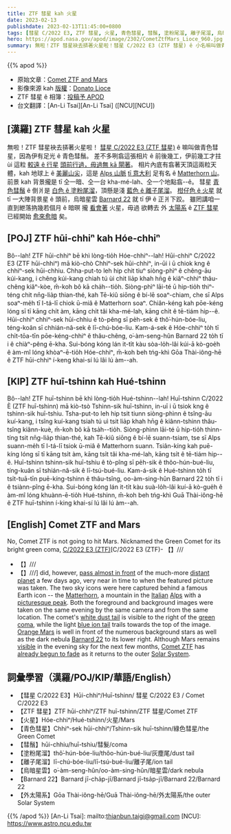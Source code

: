 ```yaml
---
title: ZTF 彗星 kah 火星
date: 2023-02-13
publishdate: 2023-02-13T11:45:00+0800
tags: [彗星 C/2022 E3, ZTF 彗星, 火星, 青色彗星, 彗鬚, 塗粉尾溜, 離子尾溜, 烏暗星雲, Barnard 22, 外太陽系]
hero: https://apod.nasa.gov/apod/image/2302/CometZtfMars_Lioce_960.jpg
summary: 無啦！ZTF 彗星袂去挵著火星啦！彗星 C/2022 E3 (ZTF 彗星) ê 小名嘛叫做青色彗星，因為伊有足光 ê 青色彗鬚。
---
```


{{% apod %}}

- 原始文章：[Comet ZTF and Mars](https://apod.nasa.gov/apod/ap230213.html)
- 影像來源 kah [版權][copyright]：[Donato Lioce](https://www.instagram.com/donamour_photography/)
- ZTF 彗星 ê 相簿：[投稿予 APOD](https://www.facebook.com/media/set/?set=a.172146088847310&type=3)
- 台文翻譯：[An-Li Tsai][An-Li Tsai] ([NCU][NCU])

## [漢羅] ZTF 彗星 kah 火星
無啦！ZTF 彗星袂去挵著火星啦！
[彗星 C/2022 E3 (ZTF 彗星)][C/2022 E3 (ZTF)] ê 嘛叫做青色彗星，因為伊有足光 ê 青色彗鬚。
差不多咧翕這張相片 ê 前後幾工，伊前幾工才拄 ùi 這粒 [較遠 ê 行星][distant planet] [頭前行過，毋過無 kā 閘著][pass almost in front]。
相片內底有翕著天頂這兩粒天體，kah 地球上 ê [美麗山尖][picturesque peak]，這是 [Alps 山脈][Alps] [tī 意大利][Italian] 足有名 ê [Matterhorn 山][Matterhorn]。
前景 kah 背景攏是 tī 仝一暗、仝一台 kha-mé-lah、仝一个地點翕--ê。
彗星 [青色彗鬚][green coma] ê 倒爿是 [白色 ê 塗粉尾溜][white dust tail]，頂懸是淺 [藍色 ê 離子尾溜][blue ion tail]。
[柑仔色 ê 火星][Orange Mars] 就 tī 一大陣背景星 ê 頭前，烏暗星雲 [Barnard 22][Barnard 22] 就 tī 伊 ê 正爿下跤。
雖罔講咱一直到紲落抐幾若個月 ê 暗暝 攏 [看會著][visible] 火星，毋過 欲轉去 外 [太陽系][Solar System] ê [ZTF 彗星][Comet ZTF] 已經開始 [愈來愈暗][already begun to fade] 矣。

## [POJ] ZTF hūi-chhiⁿ kah Hóe-chhiⁿ
Bô--lah! ZTF hūi-chhiⁿ bē khì lòng-tio̍h Hóe-chhiⁿ--lah!
Hūi-chhiⁿ C/2022 E3 (ZTF hūi-chhiⁿ) mā kiò-chò Chhiⁿ-sek hūi-chhiⁿ, in-ūi i ū chiok kng ê chhiⁿ-sek hūi-chhiu.
Chha-put-to leh hip chit tiuⁿ siòng-phìⁿ ê chêng-āu kúi-kang, i chêng kúi-kang chiah tú ùi chit lia̍p khah hn̄g ê kiâⁿ-chhiⁿ thâu-chêng kiâⁿ-kòe, m̄-koh bô kā cha̍h--tio̍h.
Siòng-phìⁿ lāi-té ū hip-tio̍h thiⁿ-téng chit nn̄g-lia̍p thian-thé, kah Tē-kiû siōng ê bí-lē soaⁿ-chiam, che sī Alps soaⁿ-me̍h tī I-tá-lī chiok ū-miâ ê Matterhorn soaⁿ.
Chiân-kéng kah pōe-kéng lóng sī tī kāng chi̍t àm, kāng chi̍t tâi kha-mé-lah, kāng chi̍t ê tē-tiám hip--ê.
Hūi-chhiⁿ chhiⁿ-sek hūi-chhiu ê tò-pêng sī pe̍h-sek ê thô͘-hún-bóe-liu, téng-koân sī chhián-nâ-sek ê lī-chú-bóe-liu.
Kam-á-sek ê Hóe-chhiⁿ to̍h tī chi̍t-tōa-tīn pōe-kéng-chhiⁿ ê thâu-chêng, o͘-àm-seng-hûn Barnard 22 to̍h tī i ê chiàⁿ-pêng ē-kha.
Sui-bóng kóng lán it-ti̍t kàu sòa-lo̍h-lâi kúi-ā kò-goe̍h ê àm-mî lóng khòaⁿ-ē-tio̍h Hóe-chhiⁿ, m̄-koh beh tńg-khì Gōa Thài-iông-hē ê ZTF hūi-chhiⁿ í-keng khai-sí lú lâi lú àm--ah.

## [KIP] ZTF huī-tshinn kah Hué-tshinn
Bô--lah! ZTF huī-tshinn bē khì lòng-tio̍h Hué-tshinn--lah!
Huī-tshinn C/2022 È (ZTF huī-tshinn) mā kiò-tsò Tshinn-sik huī-tshinn, in-uī i ū tsiok kng ê tshinn-sik huī-tshiu.
Tsha-put-to leh hip tsit tiunn siòng-phìnn ê tsîng-āu kuí-kang, i tsîng kuí-kang tsiah tú uì tsit lia̍p khah hn̄g ê kiânn-tshinn thâu-tsîng kiânn-kuè, m̄-koh bô kā tsa̍h--tio̍h.
Siòng-phìnn lāi-té ū hip-tio̍h thinn-tíng tsit nn̄g-lia̍p thian-thé, kah Tē-kiû siōng ê bí-lē suann-tsiam, tse sī Alps suann-me̍h tī I-tá-lī tsiok ū-miâ ê Matterhorn suann.
Tsiân-kíng kah puē-kíng lóng sī tī kāng tsi̍t àm, kāng tsi̍t tâi kha-mé-lah, kāng tsi̍t ê tē-tiám hip--ê.
Huī-tshinn tshinn-sik huī-tshiu ê tò-pîng sī pe̍h-sik ê thôo-hún-bué-liu, tíng-kuân sī tshián-nâ-sik ê lī-tsú-bué-liu.
Kam-á-sik ê Hué-tshinn to̍h tī tsi̍t-tuā-tīn puē-kíng-tshinn ê thâu-tsîng, oo-àm-sing-hûn Barnard 22 to̍h tī i ê tsiànn-pîng ē-kha.
Sui-bóng kóng lán it-ti̍t kàu suà-lo̍h-lâi kuí-ā kò-gue̍h ê àm-mî lóng khuànn-ē-tio̍h Hué-tshinn, m̄-koh beh tńg-khì Guā Thài-iông-hē ê ZTF huī-tshinn í-king khai-sí lú lâi lú àm--ah.

## [English] Comet ZTF and Mars

No, Comet ZTF is not going to hit Mars.
Nicknamed the Green Comet for its bright green coma, [C/2022 E3 (ZTF)][C/2022 E3 (ZTF)- 【】///
- 【】///
- 【】///] did, however, [pass almost in front][pass almost in front] of the much-more [distant planet][distant planet] a few days ago, very near in time to when the featured picture was taken.
The two sky icons were here captured behind a famous Earth icon -- the [Matterhorn][Matterhorn], a mountain in the [Italian][Italian] [Alps][Alps] with a [picturesque peak][picturesque peak].
Both the foreground and background images were taken on the same evening by the same camera and from the same location.
The comet's [white dust tail][white dust tail] is visible to the right of the [green coma][green coma], while the light [blue ion tail][blue ion tail] trails towards the top of the image.
[Orange Mars][Orange Mars] is well in front of the numerous background stars as well as the dark nebula [Barnard 22][Barnard 22] to its lower right.
Although Mars remains [visible][visible] in the evening sky for the next few months, [Comet ZTF][Comet ZTF] has [already begun to fade][already begun to fade] as it returns to the outer [Solar System][Solar System].


## 詞彙學習（漢羅/POJ/KIP/華語/English）
- 【彗星 C/2022 E3】Hūi-chhiⁿ/Huī-tshinn/ 彗星 C/2022 E3 / Comet C/2022 E3
- 【ZTF 彗星】ZTF hūi-chhiⁿ/ZTF huī-tshinn/ZTF 彗星/Comet ZTF
- 【火星】Hóe-chhiⁿ/Hué-tshinn/火星/Mars
- 【青色彗星】Chhiⁿ-sek hūi-chhiⁿ/Tshinn-sik huī-tshinn/綠色彗星/the Green Comet
- 【彗鬚】hūi-chhiu/huī-tshiu/彗髮/coma
- 【塗粉尾溜】thô͘-hún-bóe-liu/thôo-hún-bué-liu/灰塵尾/dust tail
- 【離子尾溜】lī-chú-bóe-liu/lī-tsú-bué-liu/離子尾/ion tail
- 【烏暗星雲】o͘-àm-seng-hûn/oo-àm-sing-hûn/暗星雲/dark nebula
- 【Barnard 22】Barnard jī-cha̍p-jī/Barnard jī-tsa̍p-jī/Barnard 22/Barnard 22
- 【外太陽系】Gōa Thài-iông-hē/Guā Thài-iông-hē/外太陽系/the outer Solar System



{{% /apod %}}
[An-Li Tsai]: mailto:thianbun.taigi@gmail.com
[NCU]: https://www.astro.ncu.edu.tw

[copyright]: https://apod.nasa.gov/apod/fap/lib/about_apod.html#srapply
[License]: https://creativecommons.org/licenses/by/2.0/

[C/2022 E3 (ZTF)]:https://en.wikipedia.org/wiki/C/2022_E3_(ZTF)
[pass almost in front]:https://earthsky.org/astronomy-essentials/new-comet-might-get-bright-enough-for-binoculars/
[distant planet]:https://mars.nasa.gov/
[Matterhorn]:https://youtu.be/-W_nFlIAWFM
[Italian]:https://en.wikipedia.org/wiki/Italy
[Alps]:https://en.wikipedia.org/wiki/Alps
[picturesque peak]:https://apod.nasa.gov/apod/ap190124.html
[white dust tail]:https://astronomy.swin.edu.au/cosmos/C/cometary+dust+tail
[green coma]:https://www.nytimes.com/2022/01/07/science/why-comets-are-green.html
[blue ion tail]:http://www2.ess.ucla.edu/~jewitt/tail.html
[Orange Mars]:https://apod.nasa.gov/apod/ap180709.html
[Barnard 22]:https://cosmic-colors.com/nebulae/barnard-22/
[visible]:https://youtu.be/hcgj6KsR-fc
[Comet ZTF]:https://apod.nasa.gov/apod/ap230131.html
[already begun to fade]:https://i0.wp.com/mrfrs.org/wp-content/uploads/2018/09/MRFRS_SadCat.jpg?fit=1250%2C684&ssl=1
[Solar System]:https://solarsystem.nasa.gov/solar-system/our-solar-system/overview/


